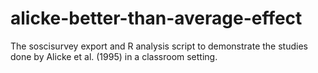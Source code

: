 # alicke-better-than-average-effect
The soscisurvey export and R analysis script to demonstrate the studies done by Alicke et al. (1995) in a classroom setting.

